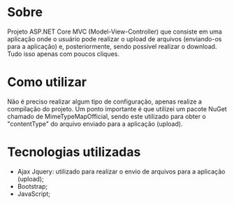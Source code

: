 # Sobre
Projeto ASP.NET Core MVC (Model-View-Controller) que consiste em uma aplicação onde o usuário pode realizar o upload de arquivos (enviando-os para a aplicação) e, posteriormente, sendo possível realizar o download. Tudo isso apenas com poucos cliques.

# Como utilizar
Não é preciso realizar algum tipo de configuração, apenas realize a compilação do projeto. Um ponto importante é que utilizei um pacote NuGet chamado de MimeTypeMapOfficial, sendo este utilizado para obter o "contentType" do arquivo enviado para a aplicação (upload).

# Tecnologias utilizadas
- Ajax Jquery: utilizado para realizar o envio de arquivos para a aplicação (upload);
- Bootstrap;
- JavaScript;
